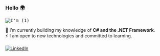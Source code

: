 ### Hello 🌍
<kbd>![I'm (1)](https://user-images.githubusercontent.com/65626254/179369216-dd907d7a-40c6-4053-97c9-5f09c092ed71.png)</kbd>


🔭 I’m currently building my knowledge of **C# and the .NET Framework**.
\
⚡ I am open to new technologies and committed to learning.
\
\
[![LinkedIn](https://img.shields.io/badge/LinkedIn-%230077B5.svg?logo=linkedin&logoColor=white)](https://www.linkedin.com/in/zadok-joshua-02b653178/) 

